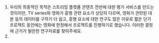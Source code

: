 1. 우리의 최종적인 목적은 스트리밍 플랫폼 콘텐츠 전반에 대한 평가 서비스를 만드는 것이지만, TV series와 영화가 흥행 관련 요소가 상당히 다르며, 영화가 관련된 대본 등의 데이터를 구하기 더 쉽고, 흥행 요소에 대한 연구도 많은 이유로 짧은 단기 프로젝트 동안에는 영화에 한정해서 프로젝트를 진행하기로 했습니다. 이러한 결정에 근거가 될만한 연구자료를 찾아주세요.
2. 